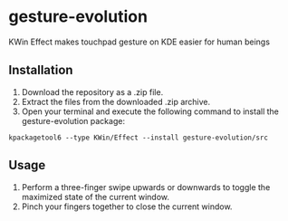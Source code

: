 # gesture-evolution
KWin Effect makes touchpad gesture on KDE easier for human beings

## Installation

1. Download the repository as a .zip file.  
2. Extract the files from the downloaded .zip archive.  
3. Open your terminal and execute the following command to install the gesture-evolution package:  
```
kpackagetool6 --type KWin/Effect --install gesture-evolution/src
```

## Usage

1. Perform a three-finger swipe upwards or downwards to toggle the maximized state of the current window.  
2. Pinch your fingers together to close the current window.
